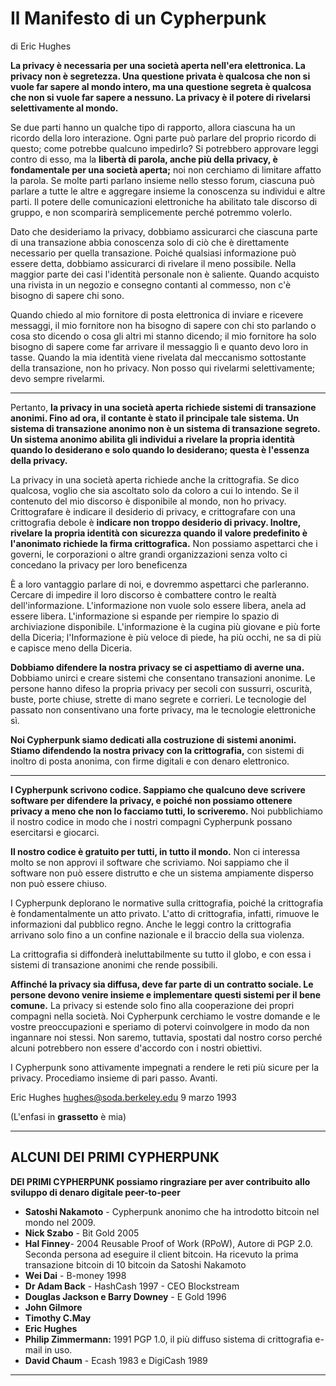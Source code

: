 # Il Manifesto di un Cypherpunk

di Eric Hughes

**La privacy è necessaria per una società aperta nell'era elettronica.
La privacy non è segretezza. Una questione privata è qualcosa che non si
vuole far sapere al mondo intero, ma una questione segreta
è qualcosa che non si vuole far sapere a nessuno. La privacy è
il potere di rivelarsi selettivamente al mondo.**

Se due parti hanno un qualche tipo di rapporto, allora ciascuna ha
un ricordo della loro interazione. Ogni parte può parlare
del proprio ricordo di questo; come potrebbe qualcuno impedirlo? Si
potrebbero approvare leggi contro di esso, ma la **libertà di parola, anche
più della privacy, è fondamentale per una società aperta;** noi
non cerchiamo di limitare affatto la parola. Se molte parti parlano
insieme nello stesso forum, ciascuna può parlare a tutte le altre
e aggregare insieme la conoscenza su individui e
altre parti. Il potere delle comunicazioni elettroniche ha
abilitato tale discorso di gruppo, e non scomparirà semplicemente
perché potremmo volerlo.

Dato che desideriamo la privacy, dobbiamo assicurarci che ciascuna parte di
una transazione abbia conoscenza solo di ciò che è direttamente
necessario per quella transazione. Poiché qualsiasi informazione può essere
detta, dobbiamo assicurarci di rivelare il meno possibile.
Nella maggior parte dei casi l'identità personale non è saliente. Quando acquisto
una rivista in un negozio e consegno contanti al commesso, non c'è
bisogno di sapere chi sono.

Quando chiedo al mio fornitore di posta elettronica di inviare e ricevere
messaggi, il mio fornitore non ha bisogno di sapere con chi sto parlando o cosa sto dicendo o cosa gli altri mi stanno dicendo; il mio
fornitore ha solo bisogno di sapere come far arrivare il messaggio lì e
quanto devo loro in tasse. Quando la mia identità viene rivelata
dal meccanismo sottostante della transazione, non ho
privacy. Non posso qui rivelarmi selettivamente; devo sempre
rivelarmi.

---

Pertanto, **la privacy in una società aperta richiede sistemi di
transazione anonimi. Fino ad ora, il contante è stato il principale
tale sistema. Un sistema di transazione anonimo non è un
sistema di transazione segreto. Un sistema anonimo abilita gli individui a rivelare la propria identità quando lo desiderano e solo
quando lo desiderano; questa è l'essenza della privacy.**

La privacy in una società aperta richiede anche la crittografia. Se dico
qualcosa, voglio che sia ascoltato solo da coloro a cui lo intendo.
Se il contenuto del mio discorso è disponibile al mondo, non ho
privacy. Crittografare è indicare il desiderio di privacy,
e crittografare con una crittografia debole è **indicare non troppo
desiderio di privacy. Inoltre, rivelare la propria identità
con sicurezza quando il valore predefinito è l'anonimato richiede la
firma crittografica.** Non possiamo aspettarci che i governi,
le corporazioni o altre grandi organizzazioni senza volto ci concedano
la privacy per loro beneficenza

È a loro vantaggio parlare di noi, e dovremmo aspettarci
che parleranno. Cercare di impedire il loro discorso è combattere
contro le realtà dell'informazione. L'informazione non vuole solo
essere libera, anela ad essere libera. L'informazione si espande per riempire
lo spazio di archiviazione disponibile. L'informazione è la cugina più giovane e
più forte della Diceria; l'Informazione è più veloce di piede, ha più occhi,
ne sa di più e capisce meno della Diceria.

**Dobbiamo difendere la nostra privacy se ci aspettiamo di averne una.**
Dobbiamo unirci e creare sistemi che consentano
transazioni anonime. Le persone hanno
difeso la propria privacy per secoli con sussurri,
oscurità, buste, porte chiuse, strette di mano segrete e
corrieri. Le tecnologie del passato non consentivano una forte
privacy, ma le tecnologie elettroniche sì.

**Noi Cypherpunk siamo dedicati alla costruzione di sistemi anonimi. Stiamo difendendo la nostra privacy con la crittografia,**
con sistemi di inoltro di posta anonima, con firme digitali e con denaro elettronico.

---

**I Cypherpunk scrivono codice. Sappiamo che qualcuno deve
scrivere software per difendere la privacy, e poiché non possiamo ottenere
privacy a meno che non lo facciamo tutti, lo scriveremo.** Noi
pubblichiamo
il nostro codice in modo che i nostri compagni Cypherpunk possano esercitarsi e
giocarci.

**Il nostro codice è gratuito per tutti, in tutto il mondo.** Non ci interessa molto
se non approvi il software che scriviamo. Noi
sappiamo che il software non può essere distrutto e che un sistema ampiamente
disperso non può essere chiuso.

I Cypherpunk deplorano le normative sulla crittografia, poiché
la crittografia è fondamentalmente un atto privato. L'atto di
crittografia, infatti, rimuove le informazioni dal pubblico
regno. Anche le leggi contro la crittografia arrivano solo fino a un
confine nazionale e il braccio della sua violenza.

La crittografia si diffonderà ineluttabilmente su tutto il globo,
e con essa i sistemi di transazione anonimi che rende
possibili.

**Affinché la privacy sia diffusa, deve far parte di un
contratto sociale. Le persone devono venire insieme e implementare questi
sistemi per il bene comune.** La privacy si estende solo fino alla
cooperazione dei propri compagni nella società. Noi
Cypherpunk cerchiamo le vostre domande e le vostre preoccupazioni e
speriamo di potervi coinvolgere in modo da non ingannare
noi stessi. Non saremo, tuttavia, spostati dal nostro
corso perché alcuni potrebbero non essere d'accordo con i nostri obiettivi.

I Cypherpunk sono attivamente impegnati a rendere le reti più sicure per la privacy. Procediamo insieme di pari passo.
Avanti.

Eric Hughes <hughes@soda.berkeley.edu>
9 marzo 1993

(L'enfasi in **grassetto** è mia)

---

## ALCUNI DEI PRIMI CYPHERPUNK

**DEI PRIMI CYPHERPUNK
possiamo ringraziare per aver contribuito allo
sviluppo di denaro digitale peer-to-peer**

* **Satoshi Nakamoto** - Cypherpunk anonimo che ha
introdotto bitcoin nel mondo nel 2009.
* **Nick Szabo** - Bit Gold 2005
* **Hal Finney**- 2004 Reusable Proof of Work (RPoW),
Autore di PGP 2.0. Seconda persona ad eseguire il client bitcoin. Ha ricevuto la prima transazione bitcoin
di 10 bitcoin da Satoshi Nakamoto
* **Wei Dai** - B-money 1998
* **Dr Adam Back** - HashCash 1997 - CEO
Blockstream
* **Douglas Jackson e Barry Downey** - E Gold
1996
 * **John Gilmore**
 * **Timothy C.May**
 * **Eric Hughes**
* **Philip Zimmermann:** 1991 PGP 1.0, il più
diffuso sistema di crittografia e-mail in uso.
* **David Chaum** - Ecash 1983 e DigiCash 1989

---
